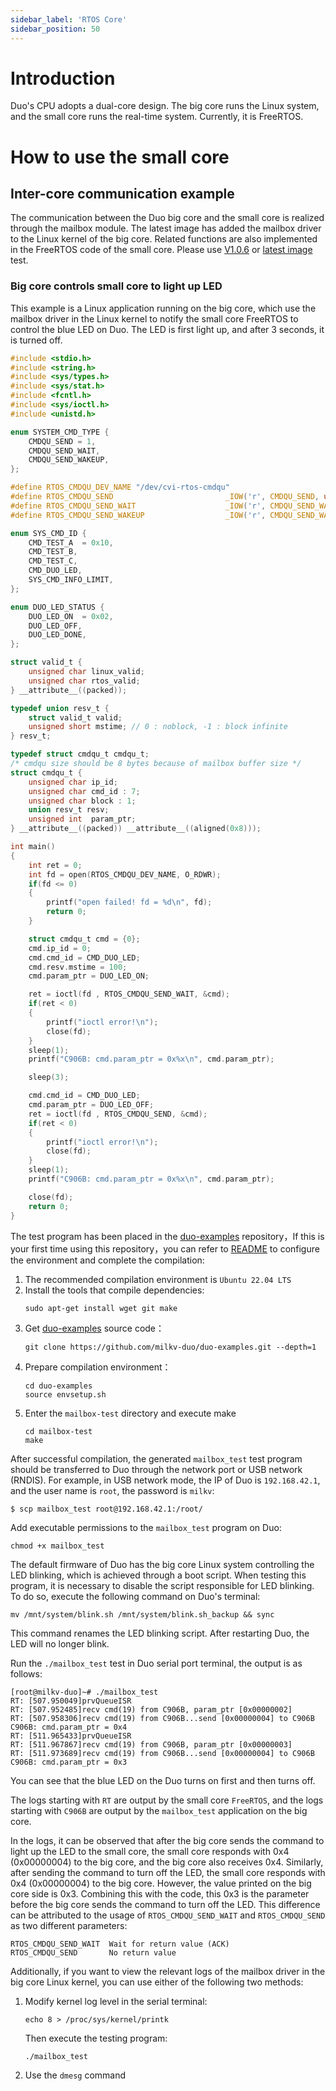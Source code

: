 ```yaml
---
sidebar_label: 'RTOS Core'
sidebar_position: 50
---
```


# Introduction

Duo's CPU adopts a dual-core design. The big core runs the Linux system, and the small core runs the real-time system. Currently, it is FreeRTOS.

# How to use the small core

## Inter-core communication example

The communication between the Duo big core and the small core is realized through the mailbox module. The latest image has added the mailbox driver to the Linux kernel of the big core. Related functions are also implemented in the FreeRTOS code of the small core. Please use [V1.0.6]( https://github.com/milkv-duo/duo-buildroot-sdk/releases/tag/Duo-V1.0.6) or [latest image](https://github.com/milkv-duo/duo-buildroot-sdk/releases) test.

### Big core controls small core to light up LED

This example is a Linux application running on the big core, which use the mailbox driver in the Linux kernel to notify the small core FreeRTOS to control the blue LED on Duo. The LED is first light up, and after 3 seconds, it is turned off.

```c
#include <stdio.h>
#include <string.h>
#include <sys/types.h>
#include <sys/stat.h>
#include <fcntl.h>
#include <sys/ioctl.h>
#include <unistd.h>

enum SYSTEM_CMD_TYPE {
	CMDQU_SEND = 1,
	CMDQU_SEND_WAIT,
	CMDQU_SEND_WAKEUP,
};

#define RTOS_CMDQU_DEV_NAME "/dev/cvi-rtos-cmdqu"
#define RTOS_CMDQU_SEND                         _IOW('r', CMDQU_SEND, unsigned long)
#define RTOS_CMDQU_SEND_WAIT                    _IOW('r', CMDQU_SEND_WAIT, unsigned long)
#define RTOS_CMDQU_SEND_WAKEUP                  _IOW('r', CMDQU_SEND_WAKEUP, unsigned long)

enum SYS_CMD_ID {
    CMD_TEST_A  = 0x10,
    CMD_TEST_B,
    CMD_TEST_C,
    CMD_DUO_LED,
    SYS_CMD_INFO_LIMIT,
};

enum DUO_LED_STATUS {
	DUO_LED_ON	= 0x02,
	DUO_LED_OFF,
    DUO_LED_DONE,
};

struct valid_t {
	unsigned char linux_valid;
	unsigned char rtos_valid;
} __attribute__((packed));

typedef union resv_t {
	struct valid_t valid;
	unsigned short mstime; // 0 : noblock, -1 : block infinite
} resv_t;

typedef struct cmdqu_t cmdqu_t;
/* cmdqu size should be 8 bytes because of mailbox buffer size */
struct cmdqu_t {
	unsigned char ip_id;
	unsigned char cmd_id : 7;
	unsigned char block : 1;
	union resv_t resv;
	unsigned int  param_ptr;
} __attribute__((packed)) __attribute__((aligned(0x8)));

int main()
{
    int ret = 0;
    int fd = open(RTOS_CMDQU_DEV_NAME, O_RDWR);
    if(fd <= 0)
    {
        printf("open failed! fd = %d\n", fd);
        return 0;
    }

    struct cmdqu_t cmd = {0};
    cmd.ip_id = 0;
    cmd.cmd_id = CMD_DUO_LED;
    cmd.resv.mstime = 100;
    cmd.param_ptr = DUO_LED_ON;

    ret = ioctl(fd , RTOS_CMDQU_SEND_WAIT, &cmd);
    if(ret < 0)
    {
        printf("ioctl error!\n");
        close(fd);
    }
    sleep(1);
    printf("C906B: cmd.param_ptr = 0x%x\n", cmd.param_ptr);

    sleep(3);

    cmd.cmd_id = CMD_DUO_LED;
    cmd.param_ptr = DUO_LED_OFF;
    ret = ioctl(fd , RTOS_CMDQU_SEND, &cmd);
    if(ret < 0)
    {
        printf("ioctl error!\n");
        close(fd);
    }
    sleep(1);
    printf("C906B: cmd.param_ptr = 0x%x\n", cmd.param_ptr);

    close(fd);
    return 0;
}
```

The test program has been placed in the [duo-examples](https://github.com/milkv-duo/duo-examples/tree/main/mailbox-test) repository，If this is your first time using this repository，you can refer to [README](https://github.com/milkv-duo/duo-examples/blob/main/README.md) to configure the environment and complete the compilation:

1. The recommended compilation environment is `Ubuntu 22.04 LTS`
2. Install the tools that compile dependencies:
   ```
   sudo apt-get install wget git make
   ``` 
3. Get [duo-examples](https://github.com/milkv-duo/duo-examples) source code：
   ```
   git clone https://github.com/milkv-duo/duo-examples.git --depth=1
   ```
4. Prepare compilation environment：
   ```
   cd duo-examples
   source envsetup.sh
   ```
5. Enter the `mailbox-test` directory and execute make
   ```
   cd mailbox-test
   make
   ```

 After successful compilation, the generated `mailbox_test` test program should be transferred to Duo through the network port or USB network (RNDIS). For example, in USB network mode, the IP of Duo is `192.168.42.1`, and the user name is `root`, the password is `milkv`:
```
$ scp mailbox_test root@192.168.42.1:/root/
```

Add executable permissions to the `mailbox_test` program on Duo:
```
chmod +x mailbox_test
```

The default firmware of Duo has the big core Linux system controlling the LED blinking, which is achieved through a boot script. When testing this program, it is necessary to disable the script responsible for LED blinking. To do so, execute the following command on Duo's terminal:
```
mv /mnt/system/blink.sh /mnt/system/blink.sh_backup && sync
```

This command renames the LED blinking script. After restarting Duo, the LED will no longer blink.

Run the `./mailbox_test` test in Duo serial port terminal, the output is as follows:
```
[root@milkv-duo]~# ./mailbox_test 
RT: [507.950049]prvQueueISR
RT: [507.952485]recv cmd(19) from C906B, param_ptr [0x00000002]
RT: [507.958306]recv cmd(19) from C906B...send [0x00000004] to C906B
C906B: cmd.param_ptr = 0x4
RT: [511.965433]prvQueueISR
RT: [511.967867]recv cmd(19) from C906B, param_ptr [0x00000003]
RT: [511.973689]recv cmd(19) from C906B...send [0x00000004] to C906B
C906B: cmd.param_ptr = 0x3
```

You can see that the blue LED on the Duo turns on first and then turns off.

The logs starting with `RT` are output by the small core `FreeRTOS`, and the logs starting with `C906B` are output by the `mailbox_test` application on the big core.

In the logs, it can be observed that after the big core sends the command to light up the LED to the small core, the small core responds with 0x4 (0x00000004) to the big core, and the big core also receives 0x4. Similarly, after sending the command to turn off the LED, the small core responds with 0x4 (0x00000004) to the big core. However, the value printed on the big core side is 0x3. Combining this with the code, this 0x3 is the parameter before the big core sends the command to turn off the LED. This difference can be attributed to the usage of `RTOS_CMDQU_SEND_WAIT` and `RTOS_CMDQU_SEND` as two different parameters:
```
RTOS_CMDQU_SEND_WAIT  Wait for return value (ACK)
RTOS_CMDQU_SEND       No return value
```

Additionally, if you want to view the relevant logs of the mailbox driver in the big core Linux kernel, you can use either of the following two methods:

1. Modify kernel log level in the serial terminal:
   ```
   echo 8 > /proc/sys/kernel/printk
   ```
   Then execute the testing program:
   ```
   ./mailbox_test 
   ```
2. Use the `dmesg` command